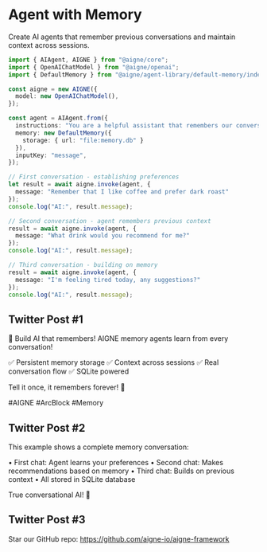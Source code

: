 # Agent with Memory

Create AI agents that remember previous conversations and maintain context across sessions.

```typescript
import { AIAgent, AIGNE } from "@aigne/core";
import { OpenAIChatModel } from "@aigne/openai";
import { DefaultMemory } from "@aigne/agent-library/default-memory/index.js";

const aigne = new AIGNE({
  model: new OpenAIChatModel(),
});

const agent = AIAgent.from({
  instructions: "You are a helpful assistant that remembers our conversation history",
  memory: new DefaultMemory({
    storage: { url: "file:memory.db" }
  }),
  inputKey: "message",
});

// First conversation - establishing preferences
let result = await aigne.invoke(agent, {
  message: "Remember that I like coffee and prefer dark roast"
});
console.log("AI:", result.message);

// Second conversation - agent remembers previous context
result = await aigne.invoke(agent, {
  message: "What drink would you recommend for me?"
});
console.log("AI:", result.message);

// Third conversation - building on memory
result = await aigne.invoke(agent, {
  message: "I'm feeling tired today, any suggestions?"
});
console.log("AI:", result.message);
```

## Twitter Post #1

🧠 Build AI that remembers! AIGNE memory agents learn from every conversation!

✅ Persistent memory storage
✅ Context across sessions
✅ Real conversation flow
✅ SQLite powered

Tell it once, it remembers forever! 🚀

#AIGNE #ArcBlock #Memory

## Twitter Post #2

This example shows a complete memory conversation:

• First chat: Agent learns your preferences
• Second chat: Makes recommendations based on memory
• Third chat: Builds on previous context
• All stored in SQLite database

True conversational AI! 💬

## Twitter Post #3

Star our GitHub repo: https://github.com/aigne-io/aigne-framework
